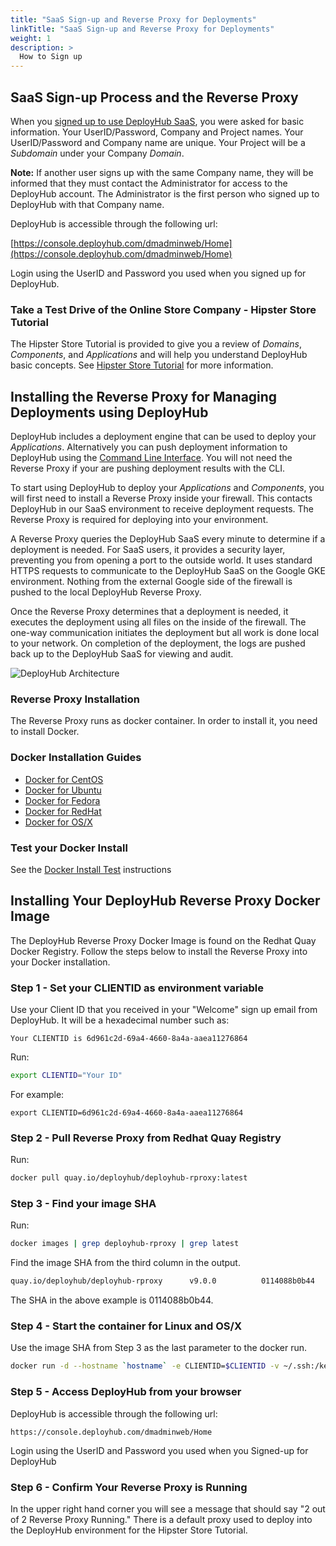 ```yaml
---
title: "SaaS Sign-up and Reverse Proxy for Deployments"
linkTitle: "SaaS Sign-up and Reverse Proxy for Deployments"
weight: 1
description: >
  How to Sign up 
---
```

## SaaS Sign-up Process and the Reverse Proxy

When you [signed up to use DeployHub SaaS](https://www.deployhub.com/register-for-team/?), you were asked for basic information. Your UserID/Password, Company and Project names. Your UserID/Password and Company name are unique.  Your Project will be a _Subdomain_ under your Company _Domain_.

**Note:**  If another user signs up with the same Company name, they will be informed that they must contact the Administrator for access to the DeployHub account. The Administrator is the first person who signed up to DeployHub with that Company name.

 DeployHub is accessible through the following url:

[https://console.deployhub.com/dmadminweb/Home](https://console.deployhub.com/dmadminweb/Home)

Login using the UserID and Password you used when you signed up for DeployHub.

### Take a Test Drive of the Online Store Company -  Hipster Store Tutorial

The Hipster Store Tutorial is provided to give you a review of _Domains_, _Components_, and _Applications_ and will help you understand DeployHub basic concepts. See [Hipster Store Tutorial](/userguide/introduction-to-deployhub/0-hipster-store-tutorial/) for more information.  

## Installing the Reverse Proxy for Managing Deployments using DeployHub

DeployHub includes a deployment engine that can be used to deploy your _Applications_. Alternatively you can push deployment information to DeployHub using the [Command Line Interface](/installation-and-support/0-commandlineinterface/). You will not need the Reverse Proxy if your are pushing deployment results with the CLI.

To start using DeployHub to deploy your _Applications_ and _Components_, you will first need to install a Reverse Proxy inside your firewall. This contacts DeployHub in our SaaS environment to receive deployment requests.  The Reverse Proxy is required for deploying into your environment.

A Reverse Proxy queries the DeployHub SaaS every minute to determine if a deployment is needed. For SaaS users, it provides a security layer, preventing you from opening a port to the outside world. It uses standard HTTPS requests to communicate to the DeployHub SaaS on the Google GKE environment. Nothing from the external Google side of the firewall is pushed to the local DeployHub Reverse Proxy.

Once the Reverse Proxy determines that a deployment is needed, it executes the deployment using all files on the inside of the firewall. The one-way communication initiates the deployment but all work is done local to your network. On completion of the deployment, the logs are pushed back up to the DeployHub SaaS for viewing and audit.

![DeployHub Architecture](/userguide/images/ReverseProxy.png)

### Reverse Proxy Installation

The Reverse Proxy runs as docker container. In order to install it, you need to install Docker.

### Docker Installation Guides

- [Docker for CentOS](https://docs.docker.com/engine/install/centos/)
- [Docker for Ubuntu](https://docs.docker.com/engine/install/ubuntu/)
- [Docker for Fedora](https://docs.docker.com/engine/install/fedora/)
- [Docker for RedHat](https://access.redhat.com/documentation/en-us/red_hat_enterprise_linux_atomic_host/7/html-single/getting_started_with_containers/index)
- [Docker for OS/X](https://docs.docker.com/docker-for-mac/install/)

### Test your Docker Install

See the [Docker Install Test](https://docs.docker.com/get-started/#test-docker-version) instructions

## Installing Your DeployHub Reverse Proxy Docker Image

The DeployHub Reverse Proxy Docker Image is found on the Redhat Quay Docker Registry. Follow the steps below to install the Reverse Proxy into your Docker installation.

### Step 1 - Set your CLIENTID as environment variable

Use your Client ID that you received in your "Welcome" sign up email from DeployHub. It will be a hexadecimal number such as:

```text
Your CLIENTID is 6d961c2d-69a4-4660-8a4a-aaea11276864
```

Run:

```bash
export CLIENTID="Your ID"
```

For example:

```nash
export CLIENTID=6d961c2d-69a4-4660-8a4a-aaea11276864
```

### Step 2 - Pull Reverse Proxy from Redhat Quay Registry

Run:

```bash
docker pull quay.io/deployhub/deployhub-rproxy:latest
```

### Step 3 - Find your image SHA

Run:

```bash
docker images | grep deployhub-rproxy | grep latest
```

Find the image SHA from the third column in the output.

```bash
quay.io/deployhub/deployhub-rproxy      v9.0.0          0114088b0b44        6 days ago          3.32GB
```

The SHA in the above example is 0114088b0b44.

### Step 4 - Start the container for Linux and OS/X

Use the image SHA from Step 3 as the last parameter to the docker run.

```bash
docker run -d --hostname `hostname` -e CLIENTID=$CLIENTID -v ~/.ssh:/keys:Z 0114088b0b44
```

### Step 5 - Access DeployHub from your browser

 DeployHub is accessible through the following url:

```text
https://console.deployhub.com/dmadminweb/Home
```

Login using the UserID and Password you used when you Signed-up for DeployHub

### Step 6 - Confirm Your Reverse Proxy is Running

In the upper right hand corner you will see a message that should say "2 out of 2 Reverse Proxy Running."  There is a default proxy used to deploy into the DeployHub environment for the Hipster Store Tutorial.
